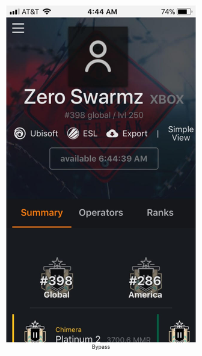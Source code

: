 <html>
<head>
  <meta charset="UTF-8">
  
<link rel="stylesheet" type="text/css" herf="mystylesheet.css">
  <img src="https://github.com/ZeroSwarmz/R6Stats/blob/master/.gitignore/image.jpg?raw=true">
 <center><a herf="https://www.cool-mathgames.com">Bypass</a></center>
  
</head>
<body>
  
  </body>
  
</html>
